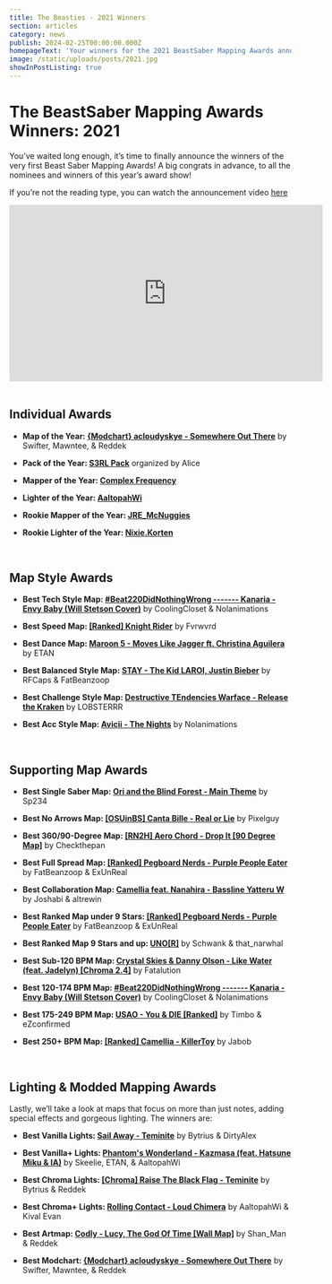 ```yaml
---
title: The Beasties - 2021 Winners
section: articles
category: news
publish: 2024-02-25T00:00:00.000Z
homepageText: 'Your winners for the 2021 BeastSaber Mapping Awards announced!'
image: /static/uploads/posts/2021.jpg
showInPostListing: true
---
```


# The BeastSaber Mapping Awards Winners: 2021

You’ve waited long enough, it’s time to finally announce the winners of the very first Beast Saber Mapping Awards! A big congrats in advance, to all the nominees and winners of this year’s award show!

If you’re not the reading type, you can watch the announcement video [here](https://www.youtube.com/watch?v=XVPaXwd0Gq8)

<iframe width="560" height="315" src="https://www.youtube.com/embed/XVPaXwd0Gq8?si=xqUk1pTPLsBbEF7h?rel =0" title="YouTube video player" frameborder="0" allow="accelerometer; clipboard-write; encrypted-media; gyroscope; picture-in-picture; web-share" allowfullscreen></iframe>

<br />

<br />

## Individual Awards

- **Map of the Year: [{Modchart} acloudyskye - Somewhere Out There](https://beatsaver.com/maps/1e6ff)** by Swifter, Mawntee, & Reddek

- **Pack of the Year: [S3RL Pack](https://beatsaver.com/playlists/3930)** organized by Alice

- **Mapper of the Year: [Complex Frequency](https://beatsaver.com/profile/4284944)**

- **Lighter of the Year: [AaltopahWi](https://beatsaver.com/profile/4284269)**

- **Rookie Mapper of the Year: [JRE_McNuggies](https://beatsaver.com/profile/4288314)**

- **Rookie Lighter of the Year: [Nixie.Korten](https://beatsaver.com/profile/4286374)**

<br />

## Map Style Awards

- **Best Tech Style Map: [#Beat220DidNothingWrong ------- Kanaria - Envy Baby (Will Stetson Cover)](https://beatsaver.com/maps/16ac1)** by CoolingCloset & Nolanimations

- **Best Speed Map: [[Ranked] Knight Rider](https://beatsaver.com/maps/16991)** by Fvrwvrd

- **Best Dance Map: [Maroon 5 - Moves Like Jagger ft. Christina Aguilera](https://beatsaver.com/maps/17627)** by ETAN

- **Best Balanced Style Map: [STAY - The Kid LAROI, Justin Bieber](https://beatsaver.com/maps/1acce)** by RFCaps & FatBeanzoop

- **Best Challenge Style Map: [Destructive TEndencies Warface - Release the Kraken](https://beatsaver.com/maps/121b0)** by LOBSTERRR

- **Best Acc Style Map: [Avicii - The Nights](https://beatsaver.com/maps/16abf)** by Nolanimations

<br />

## Supporting Map Awards

- **Best Single Saber Map: [Ori and the Blind Forest - Main Theme](https://beatsaver.com/maps/1cb68)** by Sp234

- **Best No Arrows Map: [[OSUinBS] Canta Bille - Real or Lie](https://beatsaver.com/maps/126e4)** by Pixelguy

- **Best 360/90-Degree Map: [[RN2H] Aero Chord - Drop It [90 Degree Map]](https://beatsaver.com/maps/1c88d)** by Checkthepan

- **Best Full Spread Map: [[Ranked] Pegboard Nerds - Purple People Eater](https://beatsaver.com/maps/11b49)** by FatBeanzoop & ExUnReal

- **Best Collaboration Map: [Camellia feat. Nanahira - Bassline Yatteru W](https://beatsaver.com/maps/15b6e)** by Joshabi & altrewin

- **Best Ranked Map under 9 Stars: [[Ranked] Pegboard Nerds - Purple People Eater](https://beatsaver.com/maps/11b49)** by FatBeanzoop & ExUnReal

- **Best Ranked Map 9 Stars and up: [UNO[R]](https://beatsaver.com/maps/13b17)** by Schwank & that_narwhal

- **Best Sub-120 BPM Map: [Crystal Skies & Danny Olson - Like Water (feat. Jadelyn) [Chroma 2.4]](https://beatsaver.com/maps/1a019)** by Fatalution

- **Best 120-174 BPM Map: [#Beat220DidNothingWrong ------- Kanaria - Envy Baby (Will Stetson Cover)](https://beatsaver.com/maps/16ac1)** by CoolingCloset & Nolanimations

- **Best 175-249 BPM Map: [USAO - You & DIE [Ranked]](https://beatsaver.com/maps/18958)** by Timbo & eZconfirmed

- **Best 250+ BPM Map: [[Ranked] Camellia - KillerToy](https://beatsaver.com/maps/1a466)** by Jabob

<br />

## Lighting & Modded Mapping Awards

Lastly, we’ll take a look at maps that focus on more than just notes, adding special effects and gorgeous lighting. The winners are:

- **Best Vanilla Lights: [Sail Away - Teminite](https://beatsaver.com/maps/1e110)** by Bytrius & DirtyAlex

- **Best Vanilla+ Lights: [Phantom's Wonderland - Kazmasa (feat. Hatsune Miku & IA)](https://beatsaver.com/maps/11bde)** by Skeelie, ETAN, & AaltopahWi

- **Best Chroma Lights: [[Chroma] Raise The Black Flag - Teminite](https://beatsaver.com/maps/1c806)** by Bytrius & Reddek

- **Best Chroma+ Lights: [Rolling Contact - Loud Chimera](https://beatsaver.com/maps/1731f)** by AaltopahWi & Kival Evan

- **Best Artmap: [Codly - Lucy, The God Of Time [Wall Map]](https://beatsaver.com/maps/15b16)** by Shan_Man & Reddek

- **Best Modchart: [{Modchart} acloudyskye - Somewhere Out There](https://beatsaver.com/maps/1e6ff)** by Swifter, Mawntee, & Reddek
